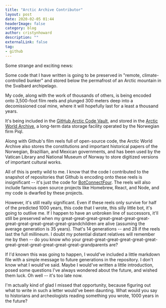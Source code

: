 ```yaml
---
title: "Arctic Archive Contributor"
layout: post
date: 2020-02-05 01:44
headerImage: false
category: blog
author: cristynhoward
description: ""
externalLink: false
tag:
- github
---
```


Some strange and exciting news:

Some code that I have written is going to be preserved in "remote, climate-controlled bunker" and stored below the permafrost of an Arctic mountain in the Svalbard archipelago.

My code, along with the work of thousands of others, is being encoded onto 3,500-foot film reels and plunged 300 meters deep into a decomissioned coal mine, where it will hopefully last for a least a thousand years.

It's being included in the [GitHub Arctic Code Vault](https://archiveprogram.github.com), and stored in the [Arctic World Archive](https://en.wikipedia.org/wiki/Arctic_World_Archive), a long-term data storage facility operated by the Norwegian firm Piql.

Along with Github's film reels full of open-source code, the Arctic World Archive also stores the constitutions and important historical papers of the Norwegian, Brazillian, and Mexican governments, and has been used by the Vatican Library and National Museum of Norway to store digitized versions of important cultural works.

All of this is pretty wild to me. I know that the code I contributed to the snapshot of repositories that Github is encoding onto these reels is insignificant -- it's just the code for [BotConnectFour](http://cristyn.ca/bot-connect-4/). The reels will also include famous open source projects like Homebrew, React, and Node, and my code is dwarfed by these projects.

However, it's still really significant. Even if these reels only survive for half of the predicted 1000 years, this code that I wrote, this silly little bot, it's going to outlive me. If I happen to have an unbroken line of successors, it'll still be preserved when my great-great-great-great-great-great-great-great-great-great-great-great-grandchildren are alive (assuming the average generation is 35 years). That's 14 generations -- and 28 if the reels last the full millineum. I doubt my potential distant relatives will remember me by then -- do you know who your great-great-great-great-great-great-great-great-great-great-great-great-grandparents are?

If I'd known this was going to happen, I would've included a little markdown file with a simple message to future generations in the repository. I don't know what I would've said. Maybe I would've written a little introduction, posed some questions I've always wondered about the future, and wished them luck. Oh well -- it's too late now. 

I'm actually kind of glad I missed that opportunity, because figuring out what to write in such a letter would've been daunting. What would you say to historians and archeologists reading something you wrote, 1000 years in the future?

